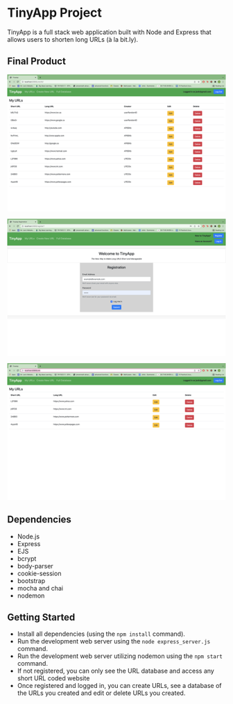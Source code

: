 # TinyApp Project

TinyApp is a full stack web application built with Node and Express that allows users to shorten long URLs (à la bit.ly).

## Final Product

!["A picture of the entire URL Database with creators of URLs"](https://github.com/joevalook/tinyapp/blob/master/docs/entire-UrlDatabase.png?raw=true)

!["A picture of the register page"](https://github.com/joevalook/tinyapp/blob/master/docs/register.png?raw=true)

!["a picture of the user's URLs page"](https://github.com/joevalook/tinyapp/blob/master/docs/user-urlDatabase.png?raw=true)

## Dependencies

- Node.js
- Express
- EJS
- bcrypt
- body-parser
- cookie-session
- bootstrap
- mocha and chai
- nodemon

## Getting Started

- Install all dependencies (using the `npm install` command).
- Run the development web server using the `node express_server.js` command.
- Run the development web server utilizing nodemon using the `npm start` command.
- If not registered, you can only see the URL database and access any short URL coded website
- Once registered and logged in, you can create URLs, see a database of the URLs you created and edit or delete URLs you created.